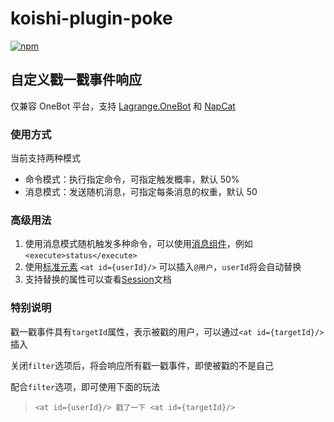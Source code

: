 # koishi-plugin-poke

[![npm](https://img.shields.io/npm/v/koishi-plugin-poke?style=flat-square)](https://www.npmjs.com/package/koishi-plugin-poke)

## 自定义戳一戳事件响应

仅兼容 OneBot 平台，支持 [Lagrange.OneBot] 和 [NapCat]

### 使用方式

当前支持两种模式

- 命令模式：执行指定命令，可指定触发概率，默认 50%
- 消息模式：发送随机消息，可指定每条消息的权重，默认 50

### 高级用法

1. 使用消息模式随机触发多种命令，可以使用[消息组件]，例如`<execute>status</execute>`
2. 使用[标准元素] `<at id={userId}/>` 可以插入`@用户`，`userId`将会自动替换
3. 支持替换的属性可以查看[Session]文档

### 特别说明

戳一戳事件具有`targetId`属性，表示被戳的用户，可以通过`<at id={targetId}/>`插入

关闭`filter`选项后，将会响应所有戳一戳事件，即使被戳的不是自己

配合`filter`选项，即可使用下面的玩法

> `<at id={userId}/> 戳了一下 <at id={targetId}/>`

[Lagrange.OneBot]: https://lagrangedev.github.io/Lagrange.Doc/
[NapCat]: https://napneko.github.io/zh-CN/
[标准元素]: https://koishi.chat/zh-CN/api/message/elements.html
[消息组件]: https://koishi.chat/zh-CN/api/message/components.html
[Session]: https://koishi.chat/zh-CN/api/core/session.html
